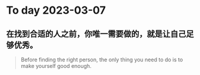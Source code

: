 
# To day 2023-03-07


## 在找到合适的人之前，你唯一需要做的，就是让自己足够优秀。
> Before finding the right person, the only thing you need to do is to make yourself good enough.

    
